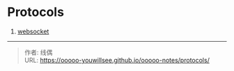 # Protocols


1. [websocket](https://datatracker.ietf.org/doc/html/rfc6455)

---

> 作者: 线偶  
> URL: https://ooooo-youwillsee.github.io/ooooo-notes/protocols/  

